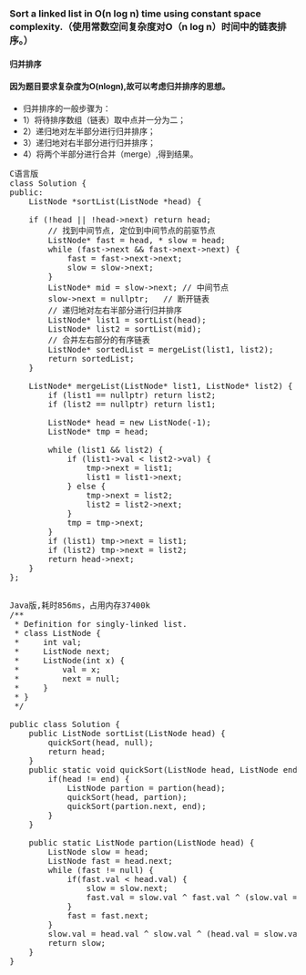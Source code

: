 ### Sort a linked list in O(n log n) time using constant space complexity.（使用常数空间复杂度对O（n log n）时间中的链表排序。）
#### 归并排序
#### 因为题目要求复杂度为O(nlogn),故可以考虑归并排序的思想。
- 归并排序的一般步骤为：
- 1）将待排序数组（链表）取中点并一分为二；
- 2）递归地对左半部分进行归并排序；
- 3）递归地对右半部分进行归并排序；
- 4）将两个半部分进行合并（merge）,得到结果。

<pre>C语言版
class Solution {
public:
    ListNode *sortList(ListNode *head) {

    if (!head || !head->next) return head;
        // 找到中间节点, 定位到中间节点的前驱节点
        ListNode* fast = head, * slow = head;
        while (fast->next && fast->next->next) {
            fast = fast->next->next;
            slow = slow->next;
        }
        ListNode* mid = slow->next; // 中间节点
        slow->next = nullptr;   // 断开链表
        // 递归地对左右半部分进行归并排序
        ListNode* list1 = sortList(head);
        ListNode* list2 = sortList(mid);
        // 合并左右部分的有序链表
        ListNode* sortedList = mergeList(list1, list2);
        return sortedList;  
    }

    ListNode* mergeList(ListNode* list1, ListNode* list2) {
        if (list1 == nullptr) return list2;
        if (list2 == nullptr) return list1;
 
        ListNode* head = new ListNode(-1);
        ListNode* tmp = head;
 
        while (list1 && list2) {
            if (list1->val < list2->val) {
                tmp->next = list1;
                list1 = list1->next;
            } else {
                tmp->next = list2;
                list2 = list2->next;
            }
            tmp = tmp->next;
        }
        if (list1) tmp->next = list1;
        if (list2) tmp->next = list2;
        return head->next;
    }
};

</pre>

<pre>Java版,耗时856ms，占用内存37400k
/**
 * Definition for singly-linked list.
 * class ListNode {
 *     int val;
 *     ListNode next;
 *     ListNode(int x) {
 *         val = x;
 *         next = null;
 *     }
 * }
 */

public class Solution {
    public ListNode sortList(ListNode head) {
        quickSort(head, null);
        return head;
    }
    public static void quickSort(ListNode head, ListNode end) {
        if(head != end) {
            ListNode partion = partion(head);
            quickSort(head, partion);
            quickSort(partion.next, end);
        }
    }

    public static ListNode partion(ListNode head) {
        ListNode slow = head;
        ListNode fast = head.next;
        while (fast != null) {
            if(fast.val < head.val) {
                slow = slow.next;
                fast.val = slow.val ^ fast.val ^ (slow.val = fast.val);
            }
            fast = fast.next;
        }
        slow.val = head.val ^ slow.val ^ (head.val = slow.val);
        return slow;
    }
}
</pre>
